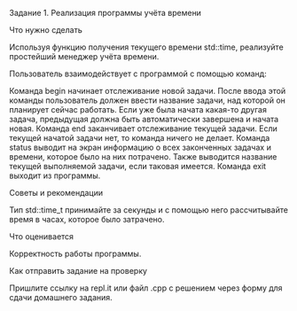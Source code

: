 Задание 1. Реализация программы учёта времени

Что нужно сделать

Используя функцию получения текущего времени std::time, реализуйте простейший менеджер учёта времени.

Пользователь взаимодействует с программой с помощью команд:

Команда begin начинает отслеживание новой задачи. После ввода этой команды пользователь должен ввести название задачи, над которой он планирует сейчас работать. Если уже была начата какая-то другая задача, предыдущая должна быть автоматически завершена и начата новая.
Команда end заканчивает отслеживание текущей задачи. Если текущей начатой задачи нет, то команда ничего не делает.
Команда status выводит на экран информацию о всех законченных задачах и времени, которое было на них потрачено. Также выводится название текущей выполняемой задачи, если таковая имеется.
Команда exit выходит из программы.


Советы и рекомендации

Тип std::time_t принимайте за секунды и с помощью него рассчитывайте время в часах, которое было затрачено.



Что оценивается

Корректность работы программы.



Как отправить задание на проверку

Пришлите ссылку на repl.it или файл .срр с решением через форму для сдачи домашнего задания.